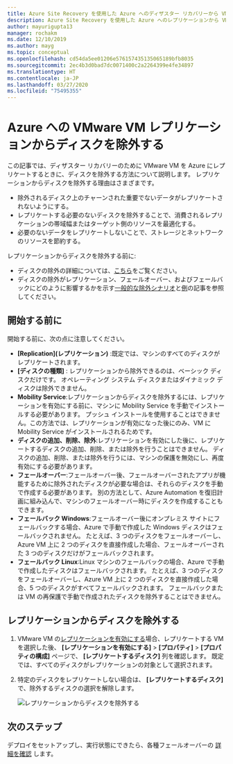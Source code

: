 ```yaml
---
title: Azure Site Recovery を使用した Azure へのディザスター リカバリーから VMware VM ディスクを除外する
description: Azure Site Recovery を使用した Azure へのレプリケーションから VMware VM ディスクを除外する方法。
author: mayurigupta13
manager: rochakm
ms.date: 12/10/2019
ms.author: mayg
ms.topic: conceptual
ms.openlocfilehash: cd54da5ee01206e576157435135065189bfb8035
ms.sourcegitcommit: 2ec4b3d0bad7dc0071400c2a2264399e4fe34897
ms.translationtype: HT
ms.contentlocale: ja-JP
ms.lasthandoff: 03/27/2020
ms.locfileid: "75495355"
---
```

# <a name="exclude-disks-from-vmware-vm-replication-to-azure"></a>Azure への VMware VM レプリケーションからディスクを除外する

この記事では、ディザスター リカバリーのために VMware VM を Azure にレプリケートするときに、ディスクを除外する方法について説明します。 レプリケーションからディスクを除外する理由はさまざまです。

- 除外されるディスク上のチャーンされた重要でないデータがレプリケートされないようにする。
- レプリケートする必要のないディスクを除外することで、消費されるレプリケーションの帯域幅またはターゲット側のリソースを最適化する。
- 必要のないデータをレプリケートしないことで、ストレージとネットワークのリソースを節約する。

レプリケーションからディスクを除外する前に:

- ディスクの除外の詳細については、[こちら](exclude-disks-replication.md)をご覧ください。
- ディスクの除外がレプリケーション、フェールオーバー、およびフェールバックにどのように影響するかを示す[一般的な除外シナリオ](exclude-disks-replication.md#typical-scenarios)と[例](exclude-disks-replication.md#example-1-exclude-the-sql-server-tempdb-disk)の記事を参照してください。

## <a name="before-you-start"></a>開始する前に

 開始する前に、次の点に注意してください。

- **[Replication]\(レプリケーション\)** :既定では、マシンのすべてのディスクがレプリケートされます。
- **[ディスクの種類]** : レプリケーションから除外できるのは、ベーシック ディスクだけです。 オペレーティング システム ディスクまたはダイナミック ディスクは除外できません。
- **Mobility Service**:レプリケーションからディスクを除外するには、レプリケーションを有効にする前に、マシンに Mobility Service を手動でインストールする必要があります。 プッシュ インストールを使用することはできません。この方法では、レプリケーションが有効になった後にのみ、VM に Mobility Service がインストールされるためです。  
- **ディスクの追加、削除、除外**:レプリケーションを有効にした後に、レプリケートするディスクの追加、削除、または除外を行うことはできません。 ディスクの追加、削除、または除外を行うには、マシンの保護を無効にし、再度有効にする必要があります。
- **フェールオーバー**:フェールオーバー後、フェールオーバーされたアプリが機能するために除外されたディスクが必要な場合は、それらのディスクを手動で作成する必要があります。 別の方法として、Azure Automation を復旧計画に組み込んで、マシンのフェールオーバー時にディスクを作成することもできます。
- **フェールバック Windows**:フェールオーバー後にオンプレミス サイトにフェールバックする場合、Azure で手動で作成した Windows ディスクはフェールバックされません。 たとえば、3 つのディスクをフェールオーバーし、Azure VM 上に 2 つのディスクを直接作成した場合、フェールオーバーされた 3 つのディスクだけがフェールバックされます。
- **フェールバック Linux**:Linux マシンのフェールバックの場合、Azure で手動で作成したディスクはフェールバックされます。 たとえば、3 つのディスクをフェールオーバーし、Azure VM 上に 2 つのディスクを直接作成した場合、5 つのディスクがすべてフェールバックされます。 フェールバックまたは VM の再保護で手動で作成されたディスクを除外することはできません。



## <a name="exclude-disks-from-replication"></a>レプリケーションからディスクを除外する

1. VMware VM の[レプリケーションを有効にする](site-recovery-hyper-v-site-to-azure.md)場合、レプリケートする VM を選択した後、 **[レプリケーションを有効にする]**  >  **[プロパティ]**  >  **[プロパティの構成]** ページで、 **[レプリケートするディスク]** 列を確認します。 既定では、すべてのディスクがレプリケーションの対象として選択されます。
2. 特定のディスクをレプリケートしない場合は、 **[レプリケートするディスク]** で、除外するディスクの選択を解除します。 

    ![レプリケーションからディスクを除外する](./media/vmware-azure-exclude-disk/enable-replication-exclude-disk1.png)



## <a name="next-steps"></a>次のステップ
デプロイをセットアップし、実行状態にできたら、各種フェールオーバーの [詳細を確認](failover-failback-overview.md) します。
